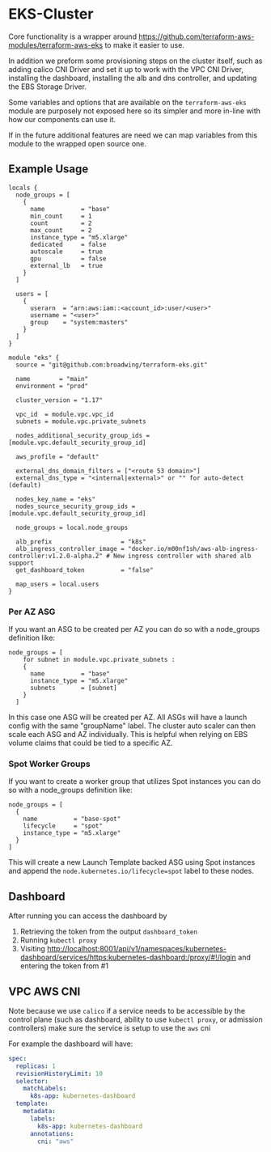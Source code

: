 # EKS-Cluster

Core functionality is a wrapper around <https://github.com/terraform-aws-modules/terraform-aws-eks> to make it easier to use.

In addition we preform some provisioning steps on the cluster itself, such as adding calico CNI Driver and set it up to work with the VPC CNI Driver, installing the dashboard, installing the alb and dns controller, and updating the EBS Storage Driver.

Some variables and options that are available on the `terraform-aws-eks` module are purposely not exposed here so its simpler and more in-line with how our components can use it.

If in the future additional features are need we can map variables from this module to the wrapped open source one.

## Example Usage
```hcl
locals {
  node_groups = [
    {
      name          = "base"
      min_count     = 1
      count         = 2
      max_count     = 2
      instance_type = "m5.xlarge"
      dedicated     = false
      autoscale     = true
      gpu           = false
      external_lb   = true
    }
  ]

  users = [
    {
      userarn  = "arn:aws:iam::<account_id>:user/<user>"
      username = "<user>"
      group    = "system:masters"
    }
  ]
}

module "eks" {
  source = "git@github.com:broadwing/terraform-eks.git"

  name        = "main"
  environment = "prod"

  cluster_version = "1.17"

  vpc_id  = module.vpc.vpc_id
  subnets = module.vpc.private_subnets

  nodes_additional_security_group_ids = [module.vpc.default_security_group_id]

  aws_profile = "default"

  external_dns_domain_filters = ["<route 53 domain>"]
  external_dns_type = "<internal|external>" or "" for auto-detect (default)

  nodes_key_name = "eks"
  nodes_source_security_group_ids = [module.vpc.default_security_group_id]

  node_groups = local.node_groups

  alb_prefix                   = "k8s"
  alb_ingress_controller_image = "docker.io/m00nf1sh/aws-alb-ingress-controller:v1.2.0-alpha.2" # New ingress controller with shared alb support
  get_dashboard_token          = "false"

  map_users = local.users
}
```

### Per AZ ASG

If you want an ASG to be created per AZ you can do so with a node_groups definition like:

```hcl
node_groups = [
    for subnet in module.vpc.private_subnets :
    {
      name          = "base"
      instance_type = "m5.xlarge"
      subnets       = [subnet]
    }
  ]
```

In this case one ASG will be created per AZ. All ASGs will have a launch config with the same "groupName" label. The cluster auto scaler can then scale each ASG and AZ individually. This is helpful when relying on EBS volume claims that could be tied to a specific AZ.

### Spot Worker Groups

If you want to create a worker group that utilizes Spot instances you can do so with a node_groups definition like:

```hcl
node_groups = [
  {
    name          = "base-spot"
    lifecycle     = "spot"
    instance_type = "m5.xlarge"
  }
]
```

This will create a new Launch Template backed ASG using Spot instances and append the `node.kubernetes.io/lifecycle=spot` label to these nodes.

## Dashboard

After running you can access the dashboard by

1. Retrieving the token from the output `dashboard_token`
2. Running `kubectl proxy`
3. Visiting <http://localhost:8001/api/v1/namespaces/kubernetes-dashboard/services/https:kubernetes-dashboard:/proxy/#!/login> and entering the token from #1

## VPC AWS CNI

Note because we use `calico` if a service needs to be accessible by the control plane (such as dashboard, ability to use `kubectl proxy`, or admission controllers) make sure the service is setup to use the `aws` cni

For example the dashboard will have:

```yaml
spec:
  replicas: 1
  revisionHistoryLimit: 10
  selector:
    matchLabels:
      k8s-app: kubernetes-dashboard
  template:
    metadata:
      labels:
        k8s-app: kubernetes-dashboard
      annotations:
        cni: "aws"
```
